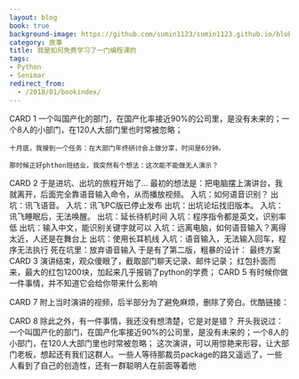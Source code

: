 ```yaml
---
layout: blog
book: true
background-image: https://github.com/sumin1123/sumin1123.github.io/blob/master/style/images/20180110GSC.JPG?raw=true
category: 故事
title: 我是如何免费学习了一门编程课的
tags:
- Python
- Senimar
redirect_from:
  - /2018/01/bookindex/
---
```


CARD 1
    一个叫国产化的部门，在国产化率接近90%的公司里，是没有未来的；一个8人的小部门，在120人大部门里也时常被忽略；
    
    十月底，我接到一个任务：在大部门年终研讨会上做分享，时间是6分钟。
    
    那时候正好phthon班结业，我突然有个想法：这次能不能做无人演示？

CARD 2
    于是进坑、出坑的旅程开始了...
    最初的想法是：把电脑摆上演讲台，我就离开，后面完全靠语音输入命令，从而播放视频。
        入坑：如何语音识别？
        出坑：讯飞语音。
        入坑：讯飞PC版已停止发布
        出坑：出坑论坛找旧版本。
        入坑：讯飞睡眠后，无法唤醒。
        出坑：延长待机时间
        入坑：程序指令都是英文，识别率低
        出坑：输入中文，能识别关键字就可以
        入坑：远离电脑，如何语音输入？离得太近，人还是在舞台上
        出坑：使用长耳机线
        入坑：语音输入，无法输入回车，程序无法执行
        死在坑里：放弃语音输入
    于是有了第二版，粗暴的设计：
    最终方案
CARD 3
    演讲结束，观众傻眼了，截取部门聊天记录、邮件记录；
    红包扑面而来，最大的红包1200块，加起来几乎报销了python的学费；
CARD 5
    有时候你做一件事情，并不知道它会给你带来什么影响

CARD 7
    附上当时演讲的视频，后半部分为了避免麻烦，删除了旁白。优酷链接：

CARD 8
    除此之外，有一件事情，我还没有想清楚，它是对是错？
    开头我说过：一个叫国产化的部门，在国产化率接近90%的公司里，是没有未来的；一个8人的小部门，在120人大部门里也时常被忽略；
    这次演讲，可以用惊艳来形容，让大部门老板，想起还有我们这群人。一些人等待那裁员package的路又遥远了，一些人看到了自己的创造性，还有一群聪明人在前面等着他


